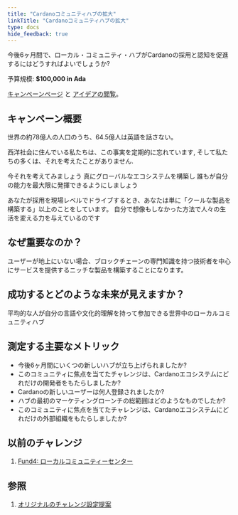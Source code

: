 ```yaml
---
title: "Cardanoコミュニティハブの拡大"
linkTitle: "Cardanoコミュニティハブの拡大"
type: docs
hide_feedback: true
---
```

今後6ヶ月間で、ローカル・コミュニティ・ハブがCardanoの採用と認知を促進するにはどうすればよいでしょうか?

予算規模: **$100,000 in Ada**

[キャンペーンページ](https://cardano.ideascale.com/a/campaign-home/26118) と [アイデアの閲覧](https://cardano.ideascale.com/a/ideas/top/campaign-filter/byids/campaigns/26118/stage/unspecified)。

## キャンペーン概要

世界の約78億人の人口のうち、64.5億人は英語を話さない。

西洋社会に住んでいる私たちは、この事実を定期的に忘れています, そして私たちの多くは、それを考えたことがありません.

今それを考えてみましょう 真にグローバルなエコシステムを構築し 誰もが自分の能力を最大限に発揮できるようにしましょう

あなたが採用を現場レベルでドライブするとき、あなたは単に「クールな製品を構築する」以上のことをしています。 自分で想像もしなかった方法で人々の生活を変える力を与えているのです

## なぜ重要なのか？

ユーザーが地上にいない場合、ブロックチェーンの専門知識を持つ技術者を中心にサービスを提供するニッチな製品を構築することになります。

## 成功するとどのような未来が見えますか？

平均的な人が自分の言語や文化的理解を持って参加できる世界中のローカルコミュニティハブ

## 測定する主要なメトリック

- 今後6ヶ月間にいくつの新しいハブが立ち上げられましたか?
- このコミュニティに焦点を当てたチャレンジは、Cardanoエコシステムにどれだけの開発者をもたらしましたか?
- Cardanoの新しいユーザーは何人登録されましたか?
- ハブの最初のマーケティングローンチの総範囲はどのようなものでしたか?
- このコミュニティに焦点を当てたチャレンジは、Cardanoエコシステムにどれだけの外部組織をもたらしましたか?

## 以前のチャレンジ

1. [Fund4: ローカルコミュニティーセンター](https://cardano.ideascale.com/a/campaign-home/25873)
## 参照

1. [オリジナルのチャレンジ設定提案](https://cardano.ideascale.com/a/dtd/Scale-UP-Cardano-s-Community-Hubs/352534-48088)